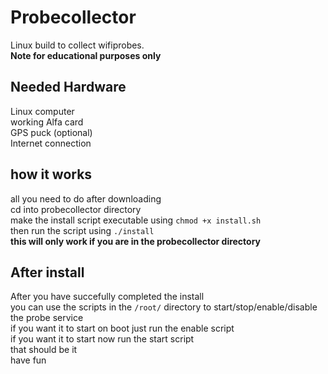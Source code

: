 # Probecollector
Linux build to collect wifiprobes.  
**Note for educational purposes only**

## Needed Hardware

Linux computer</br>
working Alfa card</br>
GPS puck (optional)</br>
Internet connection</br>

## how it works

all you need to do after downloading</br>
cd into probecollector directory</br>
make the install script executable using `chmod +x install.sh`</br>
then run the script using `./install`</br>
**this will only work if you are in the probecollector directory**</br>

## After install

After you have succefully completed the install</br>
you can use the scripts in the `/root/` directory to start/stop/enable/disable the probe service</br>
if you want it to start on boot just run the enable script</br>
if you want it to start now run the start script</br>
that should be it</br>
have fun</br>
